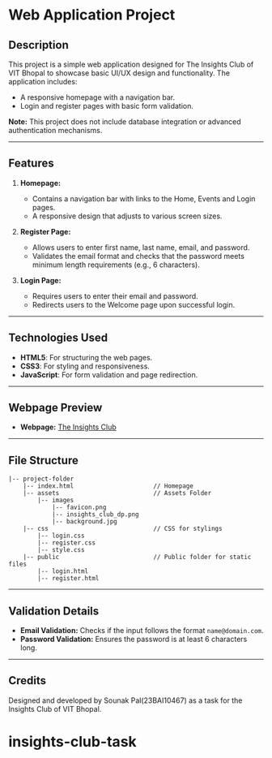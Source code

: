 # Web Application Project

## Description
This project is a simple web application designed for The Insights Club of VIT Bhopal to showcase basic UI/UX design and functionality. The application includes:

- A responsive homepage with a navigation bar.
- Login and register pages with basic form validation.

**Note:** This project does not include database integration or advanced authentication mechanisms.

---

## Features
1. **Homepage:**
   - Contains a navigation bar with links to the Home, Events and Login pages.
   - A responsive design that adjusts to various screen sizes.

2. **Register Page:**
   - Allows users to enter first name, last name, email, and password.
   - Validates the email format and checks that the password meets minimum length requirements (e.g., 6 characters).

3. **Login Page:**
   - Requires users to enter their email and password.
   - Redirects users to the Welcome page upon successful login.

---

## Technologies Used
- **HTML5**: For structuring the web pages.
- **CSS3**: For styling and responsiveness.
- **JavaScript**: For form validation and page redirection.

---

## Webpage Preview
- **Webpage:** [The Insights Club](http://localhost:8080)

---

## File Structure
```
|-- project-folder
    |-- index.html                      // Homepage
    |-- assets                          // Assets Folder
        |-- images                      
            |-- favicon.png
            |-- insights_club_dp.png
            |-- background.jpg
    |-- css                             // CSS for stylings
        |-- login.css
        |-- register.css
        |-- style.css
    |-- public                          // Public folder for static files
        |-- login.html
        |-- register.html
```

---

## Validation Details
- **Email Validation:** Checks if the input follows the format `name@domain.com`.
- **Password Validation:** Ensures the password is at least 6 characters long.

---

## Credits
Designed and developed by Sounak Pal(23BAI10467) as a task for the Insights Club of VIT Bhopal.

# insights-club-task
